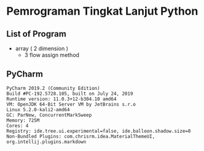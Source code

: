 # Pemrograman Tingkat Lanjut Python

## List of Program
- array ( 2 dimension ) 
    - 3 flow assign method

## PyCharm
```buildoutcfg
PyCharm 2019.2 (Community Edition)
Build #PC-192.5728.105, built on July 24, 2019
Runtime version: 11.0.3+12-b304.10 amd64
VM: OpenJDK 64-Bit Server VM by JetBrains s.r.o
Linux 5.2.0-kali2-amd64
GC: ParNew, ConcurrentMarkSweep
Memory: 725M
Cores: 4
Registry: ide.tree.ui.experimental=false, ide.balloon.shadow.size=0
Non-Bundled Plugins: com.chrisrm.idea.MaterialThemeUI, org.intellij.plugins.markdown
```